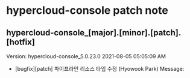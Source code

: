 # hypercloud-console patch note
## hypercloud-console_[major].[minor].[patch].[hotfix]
Version: hypercloud-console_5.0.23.0
2021-08-05  05:05:09 AM
- [bugfix][patch] 파이프라인 리소스 타입 수정 (Hyowook Park) 
    Message: 